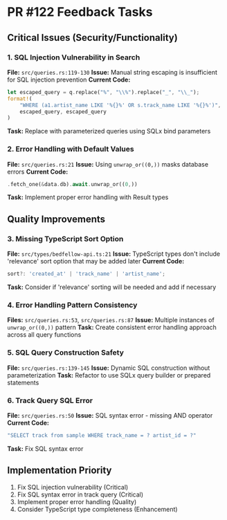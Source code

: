 # PR #122 Feedback Tasks

## Critical Issues (Security/Functionality)

### 1. SQL Injection Vulnerability in Search

**File:** `src/queries.rs:119-130`
**Issue:** Manual string escaping is insufficient for SQL injection prevention
**Current Code:**

```rust
let escaped_query = q.replace("%", "\\%").replace("_", "\\_");
format!(
    "WHERE (a1.artist_name LIKE '%{}%' OR s.track_name LIKE '%{}%')",
    escaped_query, escaped_query
)
```

**Task:** Replace with parameterized queries using SQLx bind parameters

### 2. Error Handling with Default Values

**File:** `src/queries.rs:21`
**Issue:** Using `unwrap_or((0,))` masks database errors
**Current Code:**

```rust
.fetch_one(&data.db).await.unwrap_or((0,))
```

**Task:** Implement proper error handling with Result types

## Quality Improvements

### 3. Missing TypeScript Sort Option

**File:** `src/types/bedfellow-api.ts:21`
**Issue:** TypeScript types don't include 'relevance' sort option that may be added later
**Current Code:**

```typescript
sort?: 'created_at' | 'track_name' | 'artist_name';
```

**Task:** Consider if 'relevance' sorting will be needed and add if necessary

### 4. Error Handling Pattern Consistency

**Files:** `src/queries.rs:53`, `src/queries.rs:87`
**Issue:** Multiple instances of `unwrap_or((0,))` pattern
**Task:** Create consistent error handling approach across all query functions

### 5. SQL Query Construction Safety

**File:** `src/queries.rs:139-145`
**Issue:** Dynamic SQL construction without parameterization
**Task:** Refactor to use SQLx query builder or prepared statements

### 6. Track Query SQL Error

**File:** `src/queries.rs:50`
**Issue:** SQL syntax error - missing AND operator
**Current Code:**

```rust
"SELECT track from sample WHERE track_name = ? artist_id = ?"
```

**Task:** Fix SQL syntax error

## Implementation Priority

1. Fix SQL injection vulnerability (Critical)
2. Fix SQL syntax error in track query (Critical)
3. Implement proper error handling (Quality)
4. Consider TypeScript type completeness (Enhancement)

